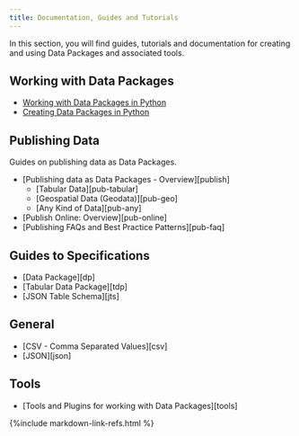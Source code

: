 ```yaml
---
title: Documentation, Guides and Tutorials
---
```


In this section, you will find guides, tutorials and documentation for
creating and using Data Packages and associated tools.

## Working with Data Packages

* [Working with Data Packages in Python](./working-with-tabular-data-packages-in-python/)
* [Creating Data Packages in Python](./creating-tabular-data-packages-in-python/)

## Publishing Data

Guides on publishing data as Data Packages.

* [Publishing data as Data Packages - Overview][publish]
  * [Tabular Data][pub-tabular]
  * [Geospatial Data (Geodata)][pub-geo]
  * [Any Kind of Data][pub-any]
* [Publish Online: Overview][pub-online]
* [Publishing FAQs and Best Practice Patterns][pub-faq]

## Guides to Specifications

* [Data Package][dp]
* [Tabular Data Package][tdp]
* [JSON Table Schema][jts]

## General

* [CSV - Comma Separated Values][csv]
* [JSON][json]

## Tools

* [Tools and Plugins for working with Data Packages][tools]

{%include markdown-link-refs.html %}


